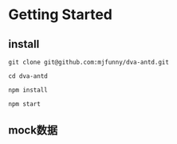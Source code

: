 
# Getting Started
## install
```
git clone git@github.com:mjfunny/dva-antd.git

cd dva-antd

npm install

npm start

```
## mock数据

